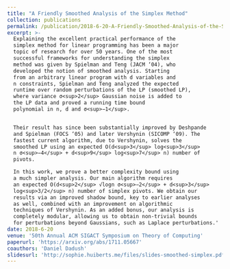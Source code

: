 ```yaml
---
title: "A Friendly Smoothed Analysis of the Simplex Method"
collection: publications
permalink: /publication/2018-6-20-A-Friendly-Smoothed-Analysis-of-the-Simplex-Method
excerpt: >-
  Explaining the excellent practical performance of the
  simplex method for linear programming has been a major
  topic of research for over 50 years. One of the most
  successful frameworks for understanding the simplex
  method was given by Spielman and Teng (JACM ‘04), who
  developed the notion of smoothed analysis. Starting
  from an arbitrary linear program with d variables and
  n constraints, Spielman and Teng analyzed the expected
  runtime over random perturbations of the LP (smoothed LP),
  where variance σ<sup>2</sup> Gaussian noise is added to
  the LP data and proved a running time bound
  polynomial in n, d and σ<sup>−1</sup>.   


  Their result has since been substantially improved by Deshpande
  and Spielman (FOCS ‘05) and later Vershynin (SICOMP ‘09). The
  fastest current algorithm, due to Vershynin, solves the
  smoothed LP using an expected O(d<sup>3</sup> log<sup>3</sup>
  n σ<sup>−4</sup> + d<sup>9</sup> log<sup>7</sup> n) number of
  pivots.   

  In this work, we prove a better complexity bound using
  a much simpler analysis. Our main algorithm requires
  an expected O(d<sup>2</sup> √logn σ<sup>−2</sup> + d<sup>3</sup>
  log<sup>3/2</sup> n) number of simplex pivots. We obtain our
  results via an improved shadow bound, key to earlier analyses
  as well, combined with an improvement on algorithmic
  techniques of Vershynin. As an added bonus, our analysis is
  completely modular, allowing us to obtain non-trivial bounds
  for perturbations beyond Gaussians, such as Laplace perturbations.'
date: 2018-6-20
venue: '50th Annual ACM SIGACT Symposium on Theory of Computing'
paperurl: 'https://arxiv.org/abs/1711.05667'
coauthors: 'Daniel Dadush'
slidesurl: 'http://sophie.huiberts.me/files/slides-smoothed-simplex.pdf'
---
```


